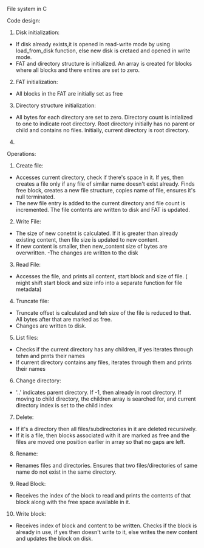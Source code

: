 File system in C 

Code design: 
1. Disk initialization: 
- If disk already exists,it is opened in read-write mode by using load_from_disk function, else new disk is cretaed and opened in write mode. 
- FAT and directory structure is initialized. An array is created for blocks where all blocks and there entires are set to zero.

2. FAT initialization: 
- All blocks in the FAT are initially set as free

3. Directory structure initialization:
- All bytes for each directory are set to zero. Directory count is intialized to one to indicate root directory. Root directory initially has no parent or child and contains no files. Initially, current directory is root directory. 

4. 

Operations:

1. Create file:
- Accesses current directory, check if there's space in it. If yes, then creates a file only if any file of similar name doesn't exist already. Finds free block, creates a new file structure, copies name of file, ensures it's null terminated. 
- The new file entry is added to the current directory and file count is incremented. The file contents are written to disk and FAT is updated. 

2. Write File:
- The size of new conetnt is calculated. If it is greater than already existing content, then file size is updated to new content. 
- If new content is smaller, then new_content size of bytes are overwritten. 
-The changes are written to the disk

3. Read File: 
- Accesses the file, and prints all content, start block and size of file. ( might shift start block and size info into a separate function for file metadata)

4. Truncate file: 
- Truncate offset is calculated and teh size of the file is reduced to that. All bytes after that are marked as free. 
- Changes are written to disk. 

5. List files: 
- Checks if the current directory has any children, if yes iterates through tehm and prnts their names
- If current directory contains any files, iterates through them and prints their names

6. Change directory:
- '..' indicates parent directory. If -1, then already in root directory. If moving to child directory, the children array is searched for, and current directory index is set to the child index

7. Delete: 
- If it's a directory then all files/subdirectories in it are deleted recursively.
- If it is a file, then blocks associated with it are marked as free and the files are moved one position earlier in array so that no gaps are left. 

8. Rename:
- Renames files and directories. Ensures that two files/directories of same name do not exist in the same directory.

9. Read Block: 
- Receives the index of the block to read and prints the contents of that block along with the free space available in it. 

10. Write block: 
- Receives index of block and content to be written. Checks if the block is already in use, if yes then doesn't write to it, else writes the new content and updates the block on disk. 